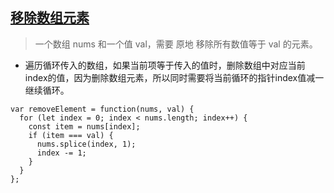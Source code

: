 ## [移除数组元素](https://leetcode.cn/problems/remove-element/)
> 一个数组 nums 和一个值 val，需要 原地 移除所有数值等于 val 的元素。

- 遍历循环传入的数组，如果当前项等于传入的值时，删除数组中对应当前index的值，因为删除数组元素，所以同时需要将当前循环的指针index值减一继续循环。
```
var removeElement = function(nums, val) {
  for (let index = 0; index < nums.length; index++) {
    const item = nums[index];
    if (item === val) {
      nums.splice(index, 1);
      index -= 1;
    }
  }
};
```